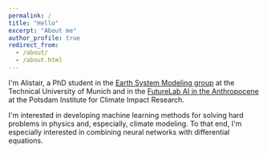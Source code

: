 ```yaml
---
permalink: /
title: "Hello"
excerpt: "About me"
author_profile: true
redirect_from: 
  - /about/
  - /about.html
---
```


I'm Alistair, a PhD student in the [Earth System Modeling group](https://www.asg.ed.tum.de/en/esm/home/) at the Technical University of Munich and in the [FutureLab AI in the Anthropocene](https://www.pik-potsdam.de/en/institute/futurelabs/artificial-intelligence-in-the-anthropocene/) at the Potsdam Institute for Climate Impact Research.

I'm interested in developing machine learning methods for solving hard problems in physics and, especially, climate modeling.
To that end, I'm especially interested in combining neural networks with differential equations.
